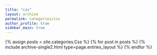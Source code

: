 ```yaml
---
title: "css"
layout: archive
permalink: categories/css
author_profile: true
sidebar_main: true
---
```


{% assign posts = site.categories.Css %}
{% for post in posts %} {% include archive-single2.html type=page.entries_layout %} {% endfor %}
